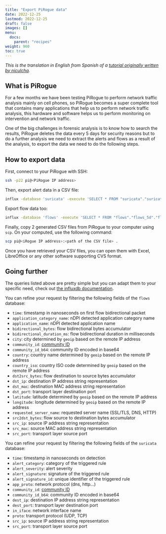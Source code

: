 ```yaml
---
title: "Export PiRogue data"
date: 2022-12-25
lastmod: 2022-12-25
draft: false
images: []
menu:
  docs:
    parent: "recipes"
weight: 960
toc: true
---
```


*This is the translation in English from Spanish of a [tutorial originally written by niculcha](https://blog.codigosur.org/pirogue).*

## What is PiRogue 

For a few months we have been testing PiRogue to perform network traffic analysis mainly on cell phones, so PiRogue becomes a super complete tool that contains many applications that help us to perform network traffic analysis, this hardware and software helps us to perform monitoring on intervention and network traffic.

One of the big challenges in forensic analysis is to know how to search the results, PiRogue deletes the data every 5 days for security reasons but to do a further analysis we need to extract the alerts and flows as a result of the analysis, to export the data we need to do the following steps.

## How to export data

First, connect to your PiRogue with SSH:
```bash
ssh -p22 pi@<PiRogue IP address> 
```

Then, export alert data in a CSV file:
```bash
influx -database 'suricata' -execute 'SELECT * FROM "suricata"."suricata_5d"."alert"' -format 'csv' > alerts-`date +"%Y-%m-%d"`.csv
```

Export flow data too:
```bash
influx -database 'flows' -execute 'SELECT * FROM "flows"."flows_5d"."flow"' -format 'csv' > flows-`date +"%Y-%m-%d"`.csv
```

Finally, copy 2 generated CSV files from PiRogue to your computer using `scp`. On your computed, use the following command:
```bash
scp pi@<iRogue IP address>:<path of the CSV file> .
```

Once you have retrieved your CSV files, you can open them with Excel, LibreOffice or any other software supporting CVS format.

## Going further

The queries listed above are pretty simple but you can adapt them to your specific need, check out [the influxdb documentation](https://docs.influxdata.com/influxdb/cloud/query-data/influxql/explore-data/).

You can refine your request by filtering the following fields of the `flows` database:
* `time`: timestamp in nanoseconds on first flow bidirectional packet
* `application_category_name`: nDPI detected application category name
* `application_name`: nDPI detected application name
* `bidirectional_bytes`: flow bidirectional bytes accumulator
* `bidirectional_duration_ms`: flow bidirectional duration in milliseconds
* `city`: city determined by `geoip` based on the remote IP address
* `community_id`: [community ID](https://github.com/corelight/community-id-spec)
* `community_id_b64`: community ID encoded in base64
* `country`: country name determined by `geoip` based on the remote IP address
* `country_iso`: country ISO code determined by `geoip` based on the remote IP address
* `dst2src_bytes`: flow destination to source bytes accumulator
* `dst_ip`: destination IP address string representation
* `dst_mac`: destination MAC address string representation
* `dst_port`: transport layer destination port
* `latitude`: latitude determined by `geoip` based on the remote IP address
* `longitude`: longitude determined by `geoip` based on the remote IP address
* `requested_server_name`: requested server name (SSL/TLS, DNS, HTTP)
* `src2dst_bytes`: flow source to destination bytes accumulator
* `src_ip`: source IP address string representation
* `src_mac`: source MAC address string representation
* `src_port`: transport layer source port

You can refine your request by filtering the following fields of the `suricata` database:

* `time`: timestamp in nanoseconds on detection
* `alert_category`: category of the triggered rule
* `alert_severity`: alert severity
* `alert_signature`: signature of the triggered rule
* `alert_signature_id`: unique identifier of the triggered rule
* `app_proto`: network protocol (dns, http...)
* `community_id`: [community ID](https://github.com/corelight/community-id-spec)
* `community_id_b64`: community ID encoded in base64
* `dest_ip`: destination IP address string representation
* `dest_port`: transport layer destination port
* `in_iface`: network interface name
* `proto`: transport protocol (UDP, TCP)
* `src_ip`: source IP address string representation
* `src_port`: transport layer source port
